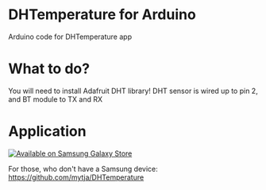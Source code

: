 # DHTemperature for Arduino
Arduino code for DHTemperature app

# What to do?

You will need to install Adafruit DHT library!
DHT sensor is wired up to pin 2, and BT module to TX and RX

# Application

<a href="https://galaxy.store/DHTemp"><img src="https://img.samsungapps.com/seller/images/badges/galaxyStore/png_big/GalaxyStore_English.png?ver=1597278750000" alt="Available on Samsung Galaxy Store" style="max-width: 100%; height: auto;"></a>

For those, who don't have a Samsung device: https://github.com/mytja/DHTemperature
